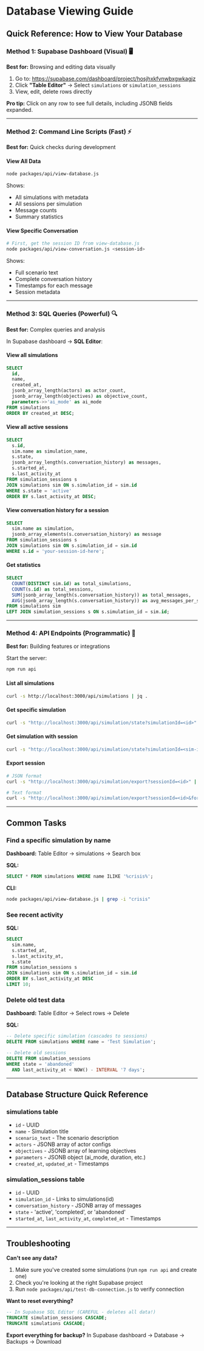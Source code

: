 # Database Viewing Guide

## Quick Reference: How to View Your Database

### Method 1: Supabase Dashboard (Visual) 🖥️

**Best for:** Browsing and editing data visually

1. Go to: https://supabase.com/dashboard/project/hosjhxkfvnwbxgwkagjz
2. Click **"Table Editor"** → Select `simulations` or `simulation_sessions`
3. View, edit, delete rows directly

**Pro tip:** Click on any row to see full details, including JSONB fields expanded.

---

### Method 2: Command Line Scripts (Fast) ⚡

**Best for:** Quick checks during development

#### View All Data
```bash
node packages/api/view-database.js
```

Shows:
- All simulations with metadata
- All sessions per simulation
- Message counts
- Summary statistics

#### View Specific Conversation
```bash
# First, get the session ID from view-database.js
node packages/api/view-conversation.js <session-id>
```

Shows:
- Full scenario text
- Complete conversation history
- Timestamps for each message
- Session metadata

---

### Method 3: SQL Queries (Powerful) 🔍

**Best for:** Complex queries and analysis

In Supabase dashboard → **SQL Editor**:

#### View all simulations
```sql
SELECT
  id,
  name,
  created_at,
  jsonb_array_length(actors) as actor_count,
  jsonb_array_length(objectives) as objective_count,
  parameters->>'ai_mode' as ai_mode
FROM simulations
ORDER BY created_at DESC;
```

#### View all active sessions
```sql
SELECT
  s.id,
  sim.name as simulation_name,
  s.state,
  jsonb_array_length(s.conversation_history) as messages,
  s.started_at,
  s.last_activity_at
FROM simulation_sessions s
JOIN simulations sim ON s.simulation_id = sim.id
WHERE s.state = 'active'
ORDER BY s.last_activity_at DESC;
```

#### View conversation history for a session
```sql
SELECT
  sim.name as simulation,
  jsonb_array_elements(s.conversation_history) as message
FROM simulation_sessions s
JOIN simulations sim ON s.simulation_id = sim.id
WHERE s.id = 'your-session-id-here';
```

#### Get statistics
```sql
SELECT
  COUNT(DISTINCT sim.id) as total_simulations,
  COUNT(s.id) as total_sessions,
  SUM(jsonb_array_length(s.conversation_history)) as total_messages,
  AVG(jsonb_array_length(s.conversation_history)) as avg_messages_per_session
FROM simulations sim
LEFT JOIN simulation_sessions s ON s.simulation_id = sim.id;
```

---

### Method 4: API Endpoints (Programmatic) 🔌

**Best for:** Building features or integrations

Start the server:
```bash
npm run api
```

#### List all simulations
```bash
curl -s http://localhost:3000/api/simulations | jq .
```

#### Get specific simulation
```bash
curl -s "http://localhost:3000/api/simulation/state?simulationId=<id>" | jq .
```

#### Get simulation with session
```bash
curl -s "http://localhost:3000/api/simulation/state?simulationId=<sim-id>&sessionId=<session-id>" | jq .
```

#### Export session
```bash
# JSON format
curl -s "http://localhost:3000/api/simulation/export?sessionId=<id>" | jq .

# Text format
curl -s "http://localhost:3000/api/simulation/export?sessionId=<id>&format=text"
```

---

## Common Tasks

### Find a specific simulation by name
**Dashboard:** Table Editor → simulations → Search box

**SQL:**
```sql
SELECT * FROM simulations WHERE name ILIKE '%crisis%';
```

**CLI:**
```bash
node packages/api/view-database.js | grep -i "crisis"
```

### See recent activity
**SQL:**
```sql
SELECT
  sim.name,
  s.started_at,
  s.last_activity_at,
  s.state
FROM simulation_sessions s
JOIN simulations sim ON s.simulation_id = sim.id
ORDER BY s.last_activity_at DESC
LIMIT 10;
```

### Delete old test data
**Dashboard:** Table Editor → Select rows → Delete

**SQL:**
```sql
-- Delete specific simulation (cascades to sessions)
DELETE FROM simulations WHERE name = 'Test Simulation';

-- Delete old sessions
DELETE FROM simulation_sessions
WHERE state = 'abandoned'
  AND last_activity_at < NOW() - INTERVAL '7 days';
```

---

## Database Structure Quick Reference

### simulations table
- `id` - UUID
- `name` - Simulation title
- `scenario_text` - The scenario description
- `actors` - JSONB array of actor configs
- `objectives` - JSONB array of learning objectives
- `parameters` - JSONB object (ai_mode, duration, etc.)
- `created_at`, `updated_at` - Timestamps

### simulation_sessions table
- `id` - UUID
- `simulation_id` - Links to simulations(id)
- `conversation_history` - JSONB array of messages
- `state` - 'active', 'completed', or 'abandoned'
- `started_at`, `last_activity_at`, `completed_at` - Timestamps

---

## Troubleshooting

**Can't see any data?**
1. Make sure you've created some simulations (run `npm run api` and create one)
2. Check you're looking at the right Supabase project
3. Run `node packages/api/test-db-connection.js` to verify connection

**Want to reset everything?**
```sql
-- In Supabase SQL Editor (CAREFUL - deletes all data!)
TRUNCATE simulation_sessions CASCADE;
TRUNCATE simulations CASCADE;
```

**Export everything for backup?**
In Supabase dashboard → Database → Backups → Download
